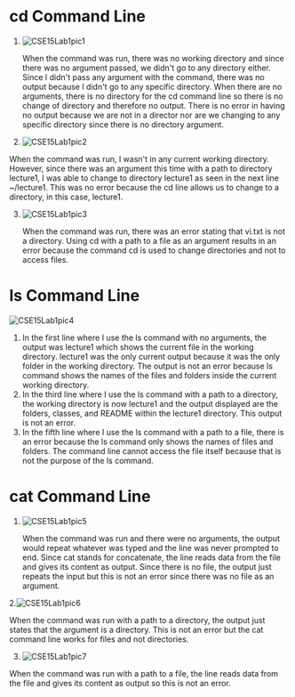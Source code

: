 # cd Command Line
1. ![CSE15Lab1pic1](https://github.com/clarissacheng/cse15l-lab-reports/assets/112114163/9ea08a38-4a61-48c0-8837-eaa352750bd6)

   When the command was run, there was no working directory and since there was no argument passed, we didn't go to any directory either. Since I didn't pass any argument with the command, there was no output because I didn't go to any specific directory. When there are no arguments, there is no directory for the cd command line so there is no change of directory and therefore no output. There is no error in having no output because we are not in a director nor are we changing to any specific directory since there is no directory argument.

2. ![CSE15Lab1pic2](https://github.com/clarissacheng/cse15l-lab-reports/assets/112114163/7035bce5-fd34-4ea5-bdb4-19151acb724a)

  When the command was run, I wasn't in any current working directory. However, since there was an argument this time with a path to directory lecture1, I was able to change to directory lecture1 as seen in the next line ~/lecture1. This was no error because the cd line allows us to change to a directory, in this case, lecture1.

3. ![CSE15Lab1pic3](https://github.com/clarissacheng/cse15l-lab-reports/assets/112114163/996ff18c-3f26-40f4-90dd-bc133abc59ed)

   When the command was run, there was an error stating that vi.txt is not a directory. Using cd with a path to a file as an argument results in an error because the command cd is used to change directories and not to access files.

# ls Command Line
![CSE15Lab1pic4](https://github.com/clarissacheng/cse15l-lab-reports/assets/112114163/78121ea0-c0a7-424c-9848-03a151373b07)

1. In the first line where I use the ls command with no arguments, the output was lecture1 which shows the current file in the working directory. lecture1 was the only current output because it was the only folder in the working directory. The output is not an error because ls command shows the names of the files and folders inside the current working directory.
2. In the third line where I use the ls command with a path to a directory, the working directory is now lecture1 and the output displayed are the folders, classes, and README within the lecture1 directory. This output is not an error.
3. In the fifth line where I use the ls command with a path to a file, there is an error because the ls command only shows the names of files and folders. The command line cannot access the file itself because that is not the purpose of the ls command.

# cat Command Line
1. ![CSE15Lab1pic5](https://github.com/clarissacheng/cse15l-lab-reports/assets/112114163/3961a0f2-7375-471f-9ef1-629dbcc7566c)

   When the command was run and there were no arguments, the output would repeat whatever was typed and the line was never prompted to end. Since cat stands for concatenate, the line reads data from the file and gives its content as output. Since there is no file, the output just repeats the input but this is not an error since there was no file as an argument.

2.![CSE15Lab1pic6](https://github.com/clarissacheng/cse15l-lab-reports/assets/112114163/6f9c7597-51a9-4dd8-8249-02cac2602f75)

  When the command was run with a path to a directory, the output just states that the argument is a directory. This is not an error but the cat command line works for files and not directories.

3. ![CSE15Lab1pic7](https://github.com/clarissacheng/cse15l-lab-reports/assets/112114163/d2c5229b-3e91-4de1-9b5c-dc30f9cf4d23)

  When the command was run with a path to a file, the line reads data from the file and gives its content as output so this is not an error. 
